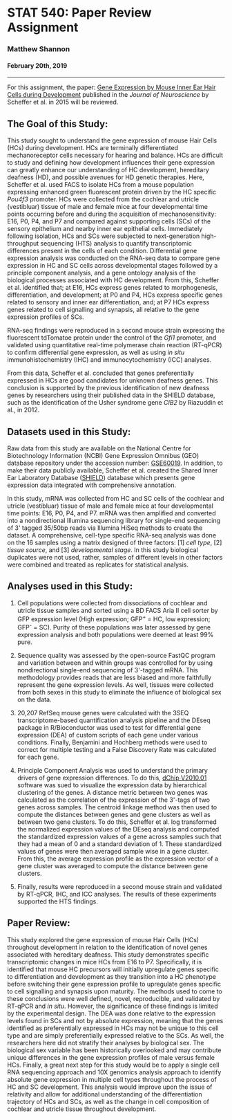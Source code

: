 # STAT 540: Paper Review Assignment
### Matthew Shannon
#### February 20th, 2019
---
For this assignment, the paper: [Gene Expression by Mouse Inner Ear Hair Cells during Development](https://www.ncbi.nlm.nih.gov/pmc/articles/PMC4405555/pdf/zns6366.pdf) published in the *Journal of Neuroscience* by Scheffer et al. in 2015 will be reviewed.

## The Goal of this Study:
This study sought to understand the gene expression of mouse Hair Cells (HCs) during development. HCs are terminally differentiated mechanoreceptor cells necessary for hearing and balance. HCs are difficult to study and defining how development influences their gene expression can greatly enhance our understanding of HC development, hereditary deafness (HD), and possible avenues for HD genetic therapies. Here, Scheffer et al. used FACS to isolate HCs from a mouse population expressing enhanced green fluorescent protein driven by the HC specific *Pou4f3* promoter. HCs were collected from the cochlear and utricle (vestibluar) tissue of male and female mice at four developmental time points occurring before and during the acquisition of mechanosensitivity: E16, P0, P4, and P7 and compared against supporting cells (SCs) of the sensory epithelium and nearby inner ear epithelial cells. Immediately following isolation, HCs and SCs were subjected to next-generation high-throughput sequencing (HTS) analysis to quantify transcriptomic differences present in the cells of each condition. Differential gene expression analysis was conducted on the RNA-seq data to compare gene expression in HC and SC cells across developmental stages followed by a principle component analysis, and a gene ontology analysis of the biological processes associated with HC development. From this, Scheffer et al. identified that; at E16, HCs express genes related to morphogenesis, differentiation, and development; at P0 and P4, HCs express specific genes related to sensory and inner ear differentiation, and; at P7 HCs express genes related to cell signalling and synapsis, all relative to the gene expression profiles of SCs. 

RNA-seq findings were reproduced in a second mouse strain expressing the fluorescent tdTomatoe protein under the control of the *Gfi1* promoter, and validated using quantitative real-time polymerase chain reaction (RT-qPCR) to confirm differential gene expression, as well as using *in situ* immunohistochemistry (IHC) and immunocytochemistry (ICC) analyses. 

From this data, Scheffer et al. concluded that genes preferentially expressed in HCs are good candidates for unknown deafness genes. This conclusion is supported by the previous identification of new deafness genes by researchers using their published data in the SHIELD database, such as the identification of the Usher syndrome gene *CIB2* by Riazuddin et al., in 2012.

## Datasets used in this Study:
Raw data from this study are available on the National Centre for Biotechnology Information (NCBI) Gene Expression Omnibus (GEO) database repository under the accession number: [GSE60019](https://www.ncbi.nlm.nih.gov/geo/query/acc.cgi?acc=GSE60019). In addition, to make their data publicly available, Scheffer et al. created the Shared Inner Ear Laboratory Database ([SHIELD](https://shield.hms.harvard.edu)) database which presents gene expression data integrated with comprehensive annotation.

In this study, mRNA was collected from HC and SC cells of the cochlear and utricle (vestibluar) tissue of male and female mice at four developmental time points: E16, P0, P4, and P7. mRNA was then amplified and converted into a nondirectional Illumina sequencing library for single-end sequencing of 3' tagged 35/50bp reads via Illumina HiSeq methods to create the dataset. A comprehensive, cell-type specific RNA-seq analysis was done on the 16 samples using a matrix designed of three factors: [1] *cell type*, [2] *tissue source*, and [3] *developmental stage*. In this study biological duplicates were not used, rather, samples of different levels in other factors were combined and treated as replicates for statistical analysis.

## Analyses used in this Study:
1. Cell populations were collected from dissociations of cochlear and utricle tissue samples and sorted using a BD FACS Aria II cell sorter by GFP expression level (High expression; GFP<sup>+</sup> = HC, low expression; GFP<sup>-</sup> = SC). Purity of these populations was later assessed by gene expression analysis and both populations were deemed at least 99% pure.

2. Sequence quality was assessed by the open-source FastQC program and variation between and within groups was controlled for by using nondirectional single-end sequencing of 3'-tagged mRNA. This methodology provides reads that are less biased and more faithfully represent the gene expression levels. As well, tissues were collected from both sexes in this study to eliminate the influence of biological sex on the data.

3. 20,207 RefSeq mouse genes were calculated with the 3SEQ transcriptome-based quantification analysis pipeline and the DEseq package in R/Bioconductor was used to test for differential gene expression (DEA) of custom scripts of each gene under various conditions. Finally, Benjamini and Hochberg methods were used to correct for multiple testing and a False Discovery Rate was calculated for each gene.

4. Principle Component Analysis was used to understand the primary drivers of gene expression differences. To do this, [dChip V2010.01](https://sites.google.com/site/dchipsoft/) software was sued to visualize the expression data by hierarchical clustering of the genes. A distance metric between two genes was calculated as the correlation of the expression of the 3'-tags of two genes across samples. The centroid linkage method was then used to compute the distances between genes and gene clusters as well as between two gene clusters. To do this, Scheffer et al. log transformed the normalized expression values of the DEseq analysis and computed the standardized expression values of a gene across samples such that they had a mean of 0 and a standard deviation of 1. These standardized values of genes were then averaged sample wise in a gene cluster. From this, the average expression profile as the expression vector of a gene cluster was averaged to compute the distance between gene clusters.

5. Finally, results were reproduced in a second mouse strain and validated by RT-qPCR, IHC, and ICC analyses. The results of these experiments supported the HTS findings.


## Paper Review:
This study explored the gene expression of mouse Hair Cells (HCs) throughout development in relation to the identification of novel genes associated with hereditary deafness. This study demonstrates specific transcriptomic changes in mice HCs from E16 to P7. Specifically, it is identified that mouse HC precursors will initially upregulate genes specific to differentiation and development as they transition into a HC phenotype before switching their gene expression profile to upregulate genes specific to cell signalling and synapsis upon maturity. The methods used to come to these conclusions were well defined, novel, reproducible, and validated by RT-qPCR and *in situ*. However, the significance of these findings is limited by the experimental design. The DEA was done relative to the expression levels found in SCs and not by absolute expression, meaning that the genes identified as preferentially expressed in HCs may not be unique to this cell type and are simply preferentially expressed relative to the SCs. As well, the researchers here did not stratify their analyses by biological sex. The biological sex variable has been historically overlooked and may contribute unique differences in the gene expression profiles of male versus female HCs. Finally, a great next step for this study would be to apply a single cell RNA sequencing approach and 10X genomics analysis approach to identify absolute gene expression in multiple cell types throughout the process of HC and SC development. This analysis would improve upon the issue of relativity and allow for additional understanding of the differentiation trajectory of HCs and SCs, as well as the change in cell composition of cochlear and utricle tissue throughout development.
